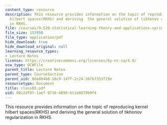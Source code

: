 ```yaml
---
content_type: resource
description: This resource provides information on the topic of reproducing kernel
  hilbert spaces(RKHS) and deriving  the general solution of tikhonov regularization
  in RKHS.
file: /courses/9-520-statistical-learning-theory-and-applications-spring-2006/00c2df0f1aef97104899611e8879b9f4_class03.pdf
file_size: 153950
file_type: application/pdf
hide_download: true
hide_download_original: null
learning_resource_types:
- Lecture Notes
license: https://creativecommons.org/licenses/by-nc-sa/4.0/
ocw_type: OCWFile
parent_title: Lecture Notes
parent_type: CourseSection
parent_uid: 8da084b8-16c9-147f-2c24-36fb7353719e
resourcetype: Document
title: class03.pdf
uid: 00c2df0f-1aef-9710-4899-611e8879b9f4
---
```

This resource provides information on the topic of reproducing kernel hilbert spaces(RKHS) and deriving  the general solution of tikhonov regularization in RKHS.